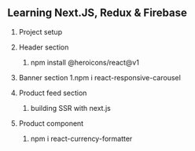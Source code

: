 ## Learning Next.JS, Redux & Firebase

1. Project setup

2. Header section

   1. npm install @heroicons/react@v1

3. Banner section
   1.npm i react-responsive-carousel

4. Product feed section

   1. building SSR with next.js

5. Product component
   1. npm i react-currency-formatter
